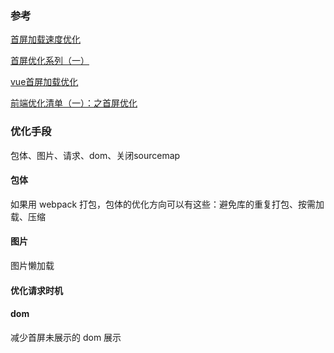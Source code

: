 ### 参考

[首屏加载速度优化](https://zhuanlan.zhihu.com/p/56121620)

[首屏优化系列（一）](https://juejin.im/post/5b35f7d36fb9a00e6a621fc6#heading-4)

[vue首屏加载优化](https://www.jianshu.com/p/df198914331b)

[前端优化清单（一）：之首屏优化](https://segmentfault.com/a/1190000013808106)

### 优化手段

包体、图片、请求、dom、关闭sourcemap

#### 包体

如果用 webpack 打包，包体的优化方向可以有这些：避免库的重复打包、按需加载、压缩

#### 图片

图片懒加载

#### 优化请求时机

#### dom

减少首屏未展示的 dom 展示


